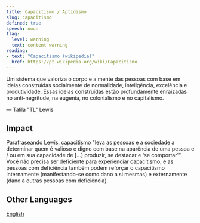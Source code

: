 ```yaml
---
title: Capacitismo / Aptidismo
slug: capacitismo
defined: true
speech: noun
flag:
  level: warning
  text: content warning
reading:
- text: "Capacitismo (wikipedia)"
  href: https://pt.wikipedia.org/wiki/Capacitismo
---
```


Um sistema que valoriza o corpo e a mente das pessoas com base em ideias construídas socialmente de normalidade, inteligência, excelência e produtividade. Essas ideias construídas estão profundamente enraizadas no anti-negritude, na eugenia, no colonialismo e no capitalismo.

— Talila "TL" Lewis

## Impact

Parafraseando Lewis, capacitismo "leva as pessoas e a sociedade a determinar quem é valioso e digno com base na aparência de uma pessoa e / ou em sua capacidade de [...] produzir, se destacar e 'se comportar'". Você não precisa ser deficiente para experienciar capacitismo, e as pessoas com deficiência também podem reforçar o capacitismo internamente (manifestando-se como dano a si mesmas) e externamente (dano a outras pessoas com deficiência).

## Other Languages

[English](/definitions/ableism)
